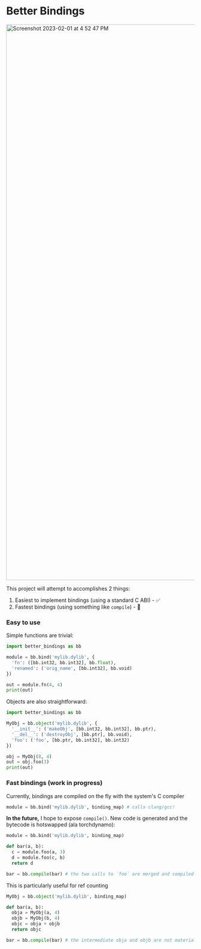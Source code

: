 # Better Bindings

<img width="1486" alt="Screenshot 2023-02-01 at 4 52 47 PM" src="https://user-images.githubusercontent.com/4842908/216171788-9443aa70-da90-4655-aa42-ede92eeb82a6.png">



This project will attempt to accomplishes 2 things:

1. Easiest to implement bindings (using a standard C ABI) - ✅
2. Fastest bindings (using something like `compile`) - 🚧

### Easy to use

Simple functions are trivial:

```python
import better_bindings as bb

module = bb.bind('mylib.dylib', {
  'fn': ([bb.int32, bb.int32], bb.float),
  'renamed': ('orig_name', [bb.int32], bb.void)
})

out = module.fn(4, 4)
print(out)
```

Objects are also straightforward:

```python
import better_bindings as bb

MyObj = bb.object('mylib.dylib', {
  '__init__': ('makeObj', [bb.int32, bb.int32], bb.ptr),
  '__del__': ('destroyObj', [bb.ptr], bb.void),
  'foo': ('foo', [bb.ptr, bb.int32], bb.int32)
})

obj = MyObj(8, 4)
out = obj.foo(3)
print(out)
```


### Fast bindings (work in progress)

Currently, bindings are compiled on the fly with the system's C compiler

```python
module = bb.bind('mylib.dylib', binding_map) # calls clang/gcc!
```

**In the future,** I hope to expose `compile()`.
New code is generated and the bytecode is hotswapped (ala torchdynamo):

```python
module = bb.bind('mylib.dylib', binding_map) 

def bar(a, b):
  c = module.foo(a, 3)
  d = module.foo(c, b)
  return d

bar = bb.compile(bar) # the two calls to `foo` are merged and compiled together
```

This is particularly useful for ref counting

```python
MyObj = bb.object('mylib.dylib', binding_map) 

def bar(a, b):
  obja = MyObj(a, 4)
  objb = MyObj(b, 4)
  objc = obja + objb
  return objc

bar = bb.compile(bar) # the intermediate obja and objb are not materialized in Python, no refcounts are bumped!
```



